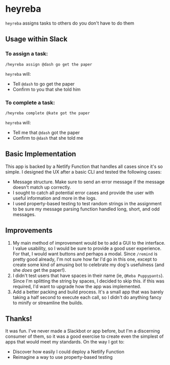 # heyreba
`heyreba` assigns tasks to others do you don't have to do them

## Usage within Slack

### To assign a task:
`/heyreba assign @dash go get the paper`

`heyreba` will:
* Tell `@dash` to go get the paper
* Confirm to you that she told him

### To complete a task:
`/heyreba complete @kate got the paper`

`heyreba` will:
* Tell me that `@dash` got the paper
* Confirm to `@dash` that she told me

## Basic Implementation
This app is backed by a Netlify Function that handles all cases since it's so simple. I designed the UX after a basic CLI and tested the following cases:
* Message structure. Make sure to send an error message if the message doesn't match up correctly. 
* I sought to catch all potential error cases and provide the user with useful information and more in the logs.
* I used property-based testing to test random strings in the assignment to be sure my message parsing function handled long, short, and odd messages.

## Improvements
1. My main method of improvement would be to add a GUI to the interface. I value usability, so I would be sure to provide a good user experience. For that, I would want buttons and perhaps a modal. Since `/remind` is pretty good already, I'm not sure how far I'd go in this one, except to create some kind of amusing bot to celebrate my dog's usefulness (and she _does_ get the paper!).
1. I didn't test users that have spaces in their name (ie, `@Reba Puppypants`). Since I'm splitting the string by spaces, I decided to skip this. if this was required, I'd want to upgrade how the app was implemented.
1. Add a better packing and build process. It's a small app that was barely taking a half second to execute each call, so I didn't do anything fancy to minify or streamline the builds.

## Thanks!
It was fun. I've never made a Slackbot or app before, but I'm a discerning consumer of them, so it was a good exercise to create even the simplest of apps that would meet my standards. On the way I got to:
* Discover how easily I could deploy a Netlify Function
* Reimagine a way to use property-based testing
